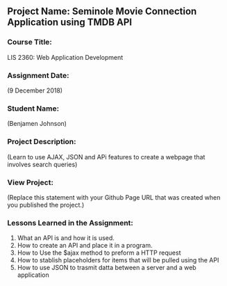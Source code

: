 ## Project Name:  Seminole Movie Connection Application using TMDB API

### Course Title:
LIS 2360:  Web Application Development

### Assignment Date:  
(9 December 2018)

### Student Name:  
(Benjamen Johnson)

### Project Description:
(Learn to use AJAX, JSON and APi features to create a webpage that involves search queries)

### View Project:
(Replace this statement with your Github Page URL that was created when you 
 published the project.)

### Lessons Learned in the Assignment:
1. What an API is and how it is used. 
2. How to create an API and place it in a program. 
3. How to Use the $ajax method to preform a HTTP request 
4. How to stablish placeholders for items that will be pulled using the API
5. How to use JSON to trasmit datta between a server and a web application 
 